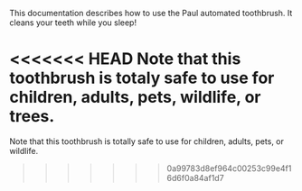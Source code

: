 This documentation describes how to use the Paul automated toothbrush. It cleans your teeth while you sleep!

<<<<<<< HEAD
Note that this toothbrush is totaly safe to use for children, adults, pets, wildlife, or trees.
=======
Note that this toothbrush is totally safe to use for children, adults, pets, or wildlife.
>>>>>>> 0a99783d8ef964c00253c99e4f16d6f0a84af1d7
